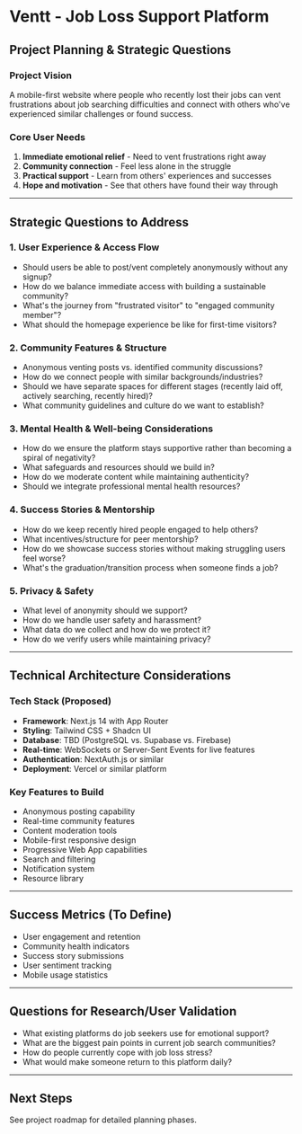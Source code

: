 # Ventt - Job Loss Support Platform
## Project Planning & Strategic Questions

### Project Vision
A mobile-first website where people who recently lost their jobs can vent frustrations about job searching difficulties and connect with others who've experienced similar challenges or found success.

### Core User Needs
1. **Immediate emotional relief** - Need to vent frustrations right away
2. **Community connection** - Feel less alone in the struggle  
3. **Practical support** - Learn from others' experiences and successes
4. **Hope and motivation** - See that others have found their way through

---

## Strategic Questions to Address

### 1. User Experience & Access Flow
- Should users be able to post/vent completely anonymously without any signup?
- How do we balance immediate access with building a sustainable community?
- What's the journey from "frustrated visitor" to "engaged community member"?
- What should the homepage experience be like for first-time visitors?

### 2. Community Features & Structure
- Anonymous venting posts vs. identified community discussions?
- How do we connect people with similar backgrounds/industries?
- Should we have separate spaces for different stages (recently laid off, actively searching, recently hired)?
- What community guidelines and culture do we want to establish?

### 3. Mental Health & Well-being Considerations
- How do we ensure the platform stays supportive rather than becoming a spiral of negativity?
- What safeguards and resources should we build in?
- How do we moderate content while maintaining authenticity?
- Should we integrate professional mental health resources?

### 4. Success Stories & Mentorship
- How do we keep recently hired people engaged to help others?
- What incentives/structure for peer mentorship?
- How do we showcase success stories without making struggling users feel worse?
- What's the graduation/transition process when someone finds a job?

### 5. Privacy & Safety
- What level of anonymity should we support?
- How do we handle user safety and harassment?
- What data do we collect and how do we protect it?
- How do we verify users while maintaining privacy?

---

## Technical Architecture Considerations

### Tech Stack (Proposed)
- **Framework**: Next.js 14 with App Router
- **Styling**: Tailwind CSS + Shadcn UI
- **Database**: TBD (PostgreSQL vs. Supabase vs. Firebase)
- **Real-time**: WebSockets or Server-Sent Events for live features
- **Authentication**: NextAuth.js or similar
- **Deployment**: Vercel or similar platform

### Key Features to Build
- Anonymous posting capability
- Real-time community features
- Content moderation tools
- Mobile-first responsive design
- Progressive Web App capabilities
- Search and filtering
- Notification system
- Resource library

---

## Success Metrics (To Define)
- User engagement and retention
- Community health indicators
- Success story submissions
- User sentiment tracking
- Mobile usage statistics

---

## Questions for Research/User Validation
- What existing platforms do job seekers use for emotional support?
- What are the biggest pain points in current job search communities?
- How do people currently cope with job loss stress?
- What would make someone return to this platform daily?

---

## Next Steps
See project roadmap for detailed planning phases.